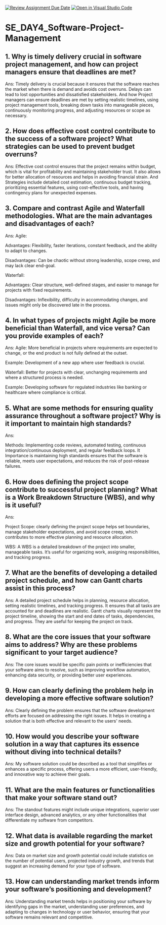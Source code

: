 [![Review Assignment Due Date](https://classroom.github.com/assets/deadline-readme-button-22041afd0340ce965d47ae6ef1cefeee28c7c493a6346c4f15d667ab976d596c.svg)](https://classroom.github.com/a/9pw6JKcu)
[![Open in Visual Studio Code](https://classroom.github.com/assets/open-in-vscode-2e0aaae1b6195c2367325f4f02e2d04e9abb55f0b24a779b69b11b9e10269abc.svg)](https://classroom.github.com/online_ide?assignment_repo_id=15704292&assignment_repo_type=AssignmentRepo)
# SE_DAY4_Software-Project-Management
## 1. Why is timely delivery crucial in software project management, and how can project managers ensure that deadlines are met?
Ans: Timely delivery is crucial because it ensures that the software reaches the market when there is demand and avoids cost overruns. Delays can lead to lost opportunities and dissatisfied stakeholders. And how Project managers can ensure deadlines are met by setting realistic timelines, using project management tools, breaking down tasks into manageable pieces, continuously monitoring progress, and adjusting resources or scope as necessary.

## 2. How does effective cost control contribute to the success of a software project? What strategies can be used to prevent budget overruns?
Ans: Effective cost control ensures that the project remains within budget, which is vital for profitability and maintaining stakeholder trust. It also allows for better allocation of resources and helps in avoiding financial strain. And Strategies include detailed cost estimation, continuous budget tracking, prioritizing essential features, using cost-effective tools, and having contingency plans for unexpected expenses.

## 3. Compare and contrast Agile and Waterfall methodologies. What are the main advantages and disadvantages of each?
Ans: 
Agile:

Advantages: Flexibility, faster iterations, constant feedback, and the ability to adapt to changes.

Disadvantages: Can be chaotic without strong leadership, scope creep, and may lack clear end-goal.

Waterfall:

Advantages: Clear structure, well-defined stages, and easier to manage for projects with fixed requirements.

Disadvantages: Inflexibility, difficulty in accommodating changes, and issues might only be discovered late in the process.

## 4. In what types of projects might Agile be more beneficial than Waterfall, and vice versa? Can you provide examples of each?
Ans:
Agile: More beneficial in projects where requirements are expected to change, or the end product is not fully defined at the outset. 

Example: Development of a new app where user feedback is crucial.

Waterfall: Better for projects with clear, unchanging requirements and where a structured process is needed. 

Example: Developing software for regulated industries like banking or healthcare where compliance is critical.

## 5. What are some methods for ensuring quality assurance throughout a software project? Why is it important to maintain high standards?
Ans: 

Methods: Implementing code reviews, automated testing, continuous integration/continuous deployment, and regular feedback loops. It Importance is maintaining high standards ensures that the software is reliable, meets user expectations, and reduces the risk of post-release failures.

## 6. How does defining the project scope contribute to successful project planning? What is a Work Breakdown Structure (WBS), and why is it useful?
Ans: 

Project Scope: clearly defining the project scope helps set boundaries, manage stakeholder expectations, and avoid scope creep, which contributes to more effective planning and resource allocation.

WBS: A WBS is a detailed breakdown of the project into smaller, manageable tasks. It’s useful for organizing work, assigning responsibilities, and tracking progress.

## 7. What are the benefits of developing a detailed project schedule, and how can Gantt charts assist in this process?
Ans: A detailed project schedule helps in planning, resource allocation, setting realistic timelines, and tracking progress. It ensures that all tasks are accounted for and deadlines are realistic. Gantt charts visually represent the project timeline, showing the start and end dates of tasks, dependencies, and progress. They are useful for keeping the project on track.

## 8. What are the core issues that your software aims to address? Why are these problems significant to your target audience?
Ans: The core issues would be specific pain points or inefficiencies that your software aims to resolve, such as improving workflow automation, enhancing data security, or providing better user experiences.

## 9. How can clearly defining the problem help in developing a more effective software solution?
Ans: Clearly defining the problem ensures that the software development efforts are focused on addressing the right issues. It helps in creating a solution that is both effective and relevant to the users' needs.

## 10. How would you describe your software solution in a way that captures its essence without diving into technical details?
Ans: My software solution could be described as a tool that simplifies or enhances a specific process, offering users a more efficient, user-friendly, and innovative way to achieve their goals.

## 11. What are the main features or functionalities that make your software stand out?
Ans: The standout features might include unique integrations, superior user interface design, advanced analytics, or any other functionalities that differentiate my software from competitors.

## 12. What data is available regarding the market size and growth potential for your software?
Ans: Data on market size and growth potential could include statistics on the number of potential users, projected industry growth, and trends that suggest an increasing demand for your type of software.

## 13. How can understanding market trends inform your software’s positioning and development?
Ans: Understanding market trends helps in positioning your software by identifying gaps in the market, understanding user preferences, and adapting to changes in technology or user behavior, ensuring that your software remains relevant and competitive.
